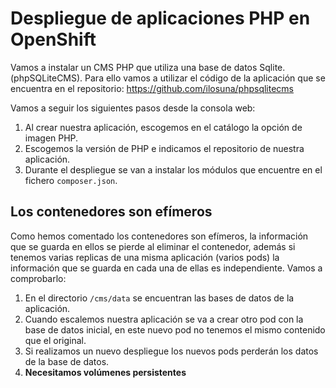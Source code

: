 # Despliegue de aplicaciones PHP en OpenShift

Vamos a instalar un CMS PHP que utiliza una base de datos Sqlite. (phpSQLiteCMS). Para ello vamos a utilizar el código de la aplicación que se encuentra en el repositorio: https://github.com/ilosuna/phpsqlitecms

Vamos a seguir los siguientes pasos desde la consola web:

1. Al crear nuestra aplicación, escogemos en el catálogo la opción de imagen PHP.
2. Escogemos la versión de PHP e indicamos el repositorio de nuestra aplicación.
3. Durante el despliegue se van a instalar los módulos que encuentre en el fichero `composer.json`.

## Los contenedores son efímeros

Como hemos comentado los contenedores son efímeros, la información que se guarda en ellos se pierde al eliminar el contenedor, además si tenemos varias replicas de una misma aplicación (varios pods) la información que se guarda en cada una de ellas es independiente. Vamos a comprobarlo:

1. En el directorio `/cms/data` se encuentran las bases de datos de la aplicación.
2. Cuando escalemos nuestra aplicación se va a crear otro pod con la base de datos inicial, en este nuevo pod no tenemos el mismo contenido que el original.
3. Si realizamos un nuevo despliegue los nuevos pods perderán los datos de la base de datos.
4. **Necesitamos volúmenes persistentes**



